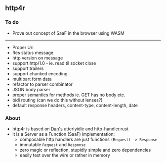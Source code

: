 ## http4r

### To do

- Prove out concept of SaaF in the browser using WASM
---
- Proper Uri
- Res status message
- http version on message
- support http/1.0 - ie. read til socket close
- support trailers
- support chunked encoding
- multipart form data
- refactor to parser combinator
- JSON body parser
- proper semantics for methods ie. GET has no body etc.
- bidi routing (can we do this without lenses?)
- default response headers, content-type, content-length, date

### About

- http4r is based on [Dan's](https://github.com/bodar/) utterlyidle and http-handler.rust 
- it is a Server as a Function (SaaF) implementation:
  - composable http handlers are just functions `(Request) -> Response`
  - immutable `Request` and `Response`
  - zero magic or reflection, stupidly simple and zero dependencies
  - easily test over the wire or rather in memory